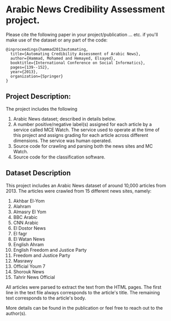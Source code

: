 # Arabic News Credibility Assessment project.

Please cite the following paper in your project/publication ... etc. if you'll make use of the dataset or any part of the code:
```
@inproceedings{hammad2013automating,
  title={Automating Credibility Assessment of Arabic News},
  author={Hammad, Mohamed and Hemayed, Elsayed},
  booktitle={International Conference on Social Informatics},
  pages={139--152},
  year={2013},
  organization={Springer}
}
```
## Project Description:

The project includes the following
1. Arabic News dataset; described in details below.
2. A number positive/negative label(s) assigned for each article by a service called MCE Watch. The service used to operate at the time of this project and assigns grading for each article across different dimensions. The service was human operated.
3. Source code for crawling and parsing both the news sites and MC Watch.
4. Source code for the classification software.

## Dataset Description
This project includes an Arabic News dataset of around 10,000 articles from 2013. The articles were crawled from 15 different news sites, namely:

1. Akhbar El-Yom
2. Alahram
3. Almasry El Yom
4. BBC Arabic
5. CNN Arabic
6. El Dostor News
7. El fagr
8. El Watan News
9. English Ahram
10. English Freedom and Justice Party
11. Freedom and Justice Party
12. Masrawy
13. Official Youm 7
14. Shorouk News
15. Tahrir News Official

All articles were parsed to extract the text from the HTML pages. The first line in the text file always corresponds to the article's title. The remaining text corresponds to the article's body.

More details can be found in the publication or feel free to reach out to the author(s).
